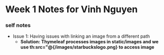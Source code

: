 # Week 1 Notes for Vinh Nguyen

### self notes
* Issue 1: Having issues with linking an image from a different path
    * **Solution: Thymeleaf processes images in static/images and we use th:src="@{/images/starbuckslogo.png} to access image**